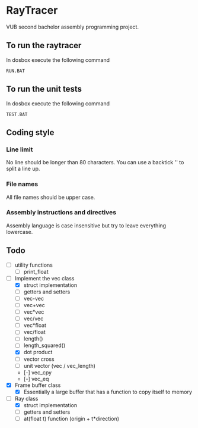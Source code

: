 # RayTracer
VUB second bachelor assembly programming project.

## To run the raytracer
In dosbox execute the following command

    RUN.BAT

## To run the unit tests
In dosbox execute the following command

    TEST.BAT

## Coding style
### Line limit
No line should be longer than 80 characters. You can use a backtick '\' to split
a line up.

### File names
All file names should be upper case.

### Assembly instructions and directives
Assembly language is case insensitive but try to leave everything lowercase. 

## Todo
- [ ] utility functions
  - [ ] print_float
- [ ] Implement the vec class
  - [x] struct implementation
  - [ ] getters and setters
  - [ ] vec-vec
  - [ ] vec+vec
  - [ ] vec*vec
  - [ ] vec/vec
  - [ ] vec*float
  - [ ] vec/float
  - [ ] length()
  - [ ] length_squared()
  - [x] dot product
  - [ ] vector cross
  - [ ] unit vector (vec / vec_length)
  - [-] vec_cpy
  - [-] vec_eq
- [x] Frame buffer class
  - [x] Essentially a large buffer that has a function to copy itself to memory
- [ ] Ray class
  - [x] struct implementation 
  - [ ] getters and setters
  - [ ] at(float t) function (origin + t*direction)

